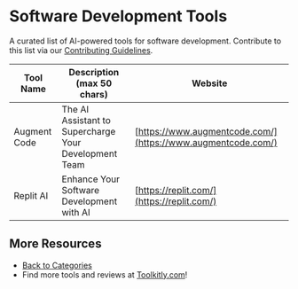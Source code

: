 # Software Development Tools

A curated list of AI-powered tools for software development. Contribute to this list via our [Contributing Guidelines](https://github.com/ToolkitlyAI/awesome-ai-tools/blob/master/CONTRIBUTING.md).

| Tool Name | Description (max 50 chars) | Website |
|-----------|----------------------------|---------|
| Augment Code | The AI Assistant to Supercharge Your Development Team | [https://www.augmentcode.com/](https://www.augmentcode.com/) |
| Replit AI | Enhance Your Software Development with AI | [https://replit.com/](https://replit.com/) |

## More Resources
- [Back to Categories](https://github.com/ToolkitlyAI/awesome-ai-tools/blob/master/README.md)
- Find more tools and reviews at [Toolkitly.com](https://toolkitly.com)!
